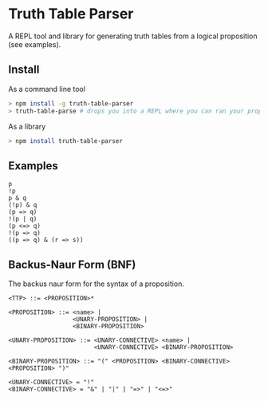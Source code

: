 # Truth Table Parser

A REPL tool and library for generating truth tables from a logical proposition (see examples).

## Install

As a command line tool

```bash
> npm install -g truth-table-parser
> truth-table-parse # drops you into a REPL where you can ran your proposition.
```

As a library

```bash
> npm install truth-table-parser
```

## Examples

```text
p
!p
p & q
(!p) & q
(p => q)
!(p | q)
(p <=> q)
!(p => q)
((p => q) & (r => s))
```

## Backus-Naur Form (BNF)

The backus naur form for the syntax of a proposition.

```text
<TTP> ::= <PROPOSITION>*

<PROPOSITION> ::= <name> |
                  <UNARY-PROPOSITION> |
                  <BINARY-PROPOSITION>

<UNARY-PROPOSITION> ::= <UNARY-CONNECTIVE> <name> |
                        <UNARY-CONNECTIVE> <BINARY-PROPOSITION>

<BINARY-PROPOSITION> ::= "(" <PROPOSITION> <BINARY-CONNECTIVE> <PROPOSITION> ")"

<UNARY-CONNECTIVE> = "!"
<BINARY-CONNECTIVE> = "&" | "|" | "=>" | "<=>"
```
